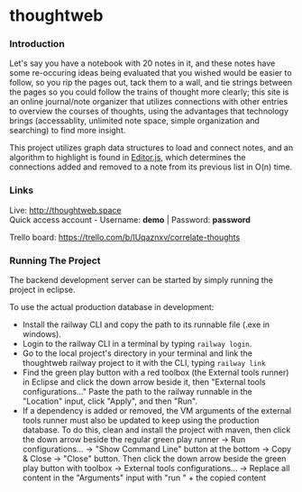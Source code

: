 # thoughtweb

### Introduction
Let's say you have a notebook with 20 notes in it, and these notes have some re-occuring ideas being evaluated that you wished would be easier to follow, so you rip the pages out, tack them to a wall, and tie strings between the pages so you could follow the trains of thought more clearly; this site is an online journal/note organizer that utilizes connections with other entries to overview the courses of thoughts, using the advantages that technology brings (accessablity, unlimited note space, simple organization and searching) to find more insight.</br>

This project utilizes graph data structures to load and connect notes, and an algorithm to highlight is found in [Editor.js](react-frontend/src/components/Editor/Editor.js#L311-L336), which determines the connections added and removed to a note from its previous list in O(n) time.

### Links
Live: http://thoughtweb.space</br>
Quick access account - Username: <b>demo</b> | Password: <b>password</b></br>

Trello board: https://trello.com/b/IUqaznxv/correlate-thoughts

### Running The Project
The backend development server can be started by simply running the project in eclipse.

To use the actual production database in development:
- Install the railway CLI and copy the path to its runnable file (.exe in windows).
- Login to the railway CLI in a terminal by typing `railway login`.
- Go to the local project's directory in your terminal and link the thoughtweb railway project to it with the CLI, typing `railway link`
- Find the green play button with a red toolbox (the External tools runner) in Eclipse and click the down arrow beside it, then "External tools configurations..." Paste the path to the railway runnable in the "Location" input, click "Apply", and then "Run".
- If a dependency is added or removed, the VM arguments of the external tools runner must also be updated to keep using the production database. To do this, clean and install the project with maven, then click the down arrow beside the regular green play runner -> Run configurations... -> "Show Command Line" button at the bottom -> Copy & Close -> "Close" button. Then click the down arrow beside the green play button with toolbox -> External tools configurations... -> Replace all content in the "Arguments" input with "run " + the copied content